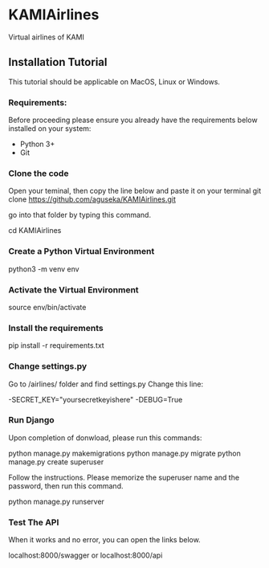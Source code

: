 # KAMIAirlines 
Virtual airlines of KAMI


## Installation Tutorial
This tutorial should be applicable on MacOS, Linux or Windows.

### Requirements:

Before proceeding please ensure you already have the requirements below installed on your system:
- Python 3+
- Git


### Clone the code

Open your teminal, then copy the line below and paste it on your terminal
git clone https://github.com/aguseka/KAMIAirlines.git


go into that folder by typing this command.

cd KAMIAirlines

### Create a Python Virtual Environment

python3 -m venv env

### Activate the Virtual Environment

source env/bin/activate


### Install the requirements

pip install -r requirements.txt


### Change settings.py

Go to /airlines/ folder and find settings.py
Change this line:

-SECRET_KEY="yoursecretkeyishere"
-DEBUG=True

###  Run Django

Upon completion of donwload, please run this commands:

python manage.py makemigrations
python manage.py migrate
python manage.py create superuser

Follow the instructions. Please memorize the superuser name and the password, then run this command.

python manage.py runserver 



### Test The API
When it works and no error, you can open the links below.

localhost:8000/swagger or
localhost:8000/api


